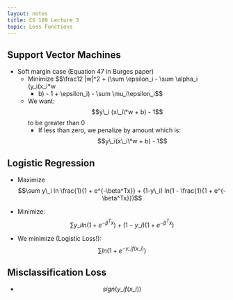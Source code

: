 ```yaml
---
layout: notes
title: CS 189 Lecture 3
topic: Loss Functions
---
```


## Support Vector Machines
- Soft margin case (Equation 47 in Burges paper)
  - Minimize $$\frac12 |w|^2 + (\sum \epsilon\_i - \sum \alpha\_i (y\_i(x\_i\*w
    + b) - 1 + \epsilon\_i) - \sum \mu\_i\epsilon\_i$$
  - We want: $$y\_i (x\_i\*w + b) - 1$$ to be greater than 0
    - If less than zero, we penalize by amount which is: $$y\_i(x\_i\*w + b) -
      1$$

## Logistic Regression
- Maximize 
    $$\sum y\_i ln \frac{1}{1 + e^{-\beta^Tx}} + (1-y\_i) ln(1 - 
      \frac{1}{1 + e^{-\beta^Tx}})$$

- Minimize:
    $$\sum y\_i ln(1 + e^{-\beta^Tx}) + (1-y\_i)(1 + e^{-\beta^Tx})$$

- We minimize (Logistic Loss!): $$\sum ln(1 + e^{-y\_if(x\_i)})$$

## Misclassification Loss
- $$sign(y\_i f(x\_i))$$

